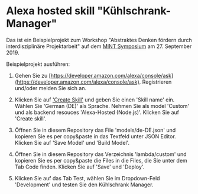 # Alexa hosted skill "Kühlschrank-Manager"

Das ist ein Beispielprojekt zum Workshop "Abstraktes Denken fördern durch interdisziplinäre Projektarbeit" auf dem [MINT Symposium](https://www.th-nuernberg.de/einrichtungen-gesamt/abteilungen/service-lehren-und-lernen/veranstaltungen/mint-symposium/) am 27. September 2019.

Beispielprojekt ausführen:

1. Gehen Sie zu [https://developer.amazon.com/alexa/console/ask](https://developer.amazon.com/alexa/console/ask). Registrieren und/oder melden Sie sich an.

2. Klicken Sie auf ['Create Skill'](https://developer.amazon.com/alexa/console/ask/create-new-skill) und geben Sie einen 'Skill name' ein. Wählen Sie 'German (DE)' als Sprache. Nehmen Sie als model 'Custom' und als backend resouces 'Alexa-Hosted (Node.js)'. Klicken Sie auf 'Create skill'.

3. Öffnen Sie in diesem Repository das File 'models/de-DE.json' und kopieren Sie es per copy&paste in das Textfeld unter JSON Editor. Klicken Sie auf 'Save Model' und 'Build Model'. 

4. Öffnen Sie in diesem Repository das Verzeichnis 'lambda/custom' und kopieren Sie es per copy&paste die Files in die Files, die Sie unter dem Tab Code finden.
Klicken Sie auf 'Save' und 'Deploy'.

5. Klicken Sie auf das Tab Test, wählen Sie im Dropdown-Feld 'Development' und testen Sie den Kühlschrank Manager.
